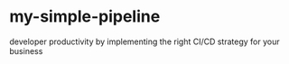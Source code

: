 # my-simple-pipeline
developer productivity by implementing the right CI/CD strategy for your business
